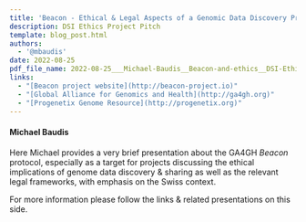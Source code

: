 ```yaml
---
title: 'Beacon - Ethical & Legal Aspects of a Genomic Data Discovery Protocol'
description: DSI Ethics Project Pitch
template: blog_post.html 
authors:
  - '@mbaudis'
date: 2022-08-25
pdf_file_name: 2022-08-25___Michael-Baudis__Beacon-and-ethics__DSI-Ethics.pdf
links:
  - "[Beacon project website](http://beacon-project.io)"
  - "[Global Alliance for Genomics and Health](http://ga4gh.org)"
  - "[Progenetix Genome Resource](http://progenetix.org)"
---
```


#### Michael Baudis

Here Michael provides a very brief presentation about the GA4GH _Beacon_
protocol, especially as a target for projects discussing the ethical
implications of genome data discovery & sharing as well as the relevant legal
frameworks, with emphasis on the Swiss context.<!--more-->

For more information please follow the links & related presentations on this
side.